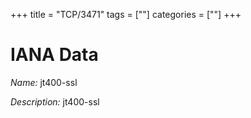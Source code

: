 +++
title = "TCP/3471"
tags = [""]
categories = [""]
+++

# IANA Data

_Name:_ jt400-ssl

_Description:_ jt400-ssl

